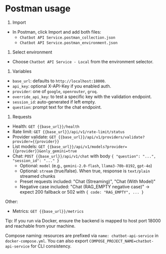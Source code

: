 # Postman usage

1. Import

- In Postman, click Import and add both files:
  - `Chatbot API Service.postman_collection.json`
  - `Chatbot API Service.postman_environment.json`

1. Select environment

- Choose `Chatbot API Service - Local` from the environment selector.

1. Variables

- `base_url`: defaults to `http://localhost:18000`.
- `api_key`: optional X-API-Key if you enabled auth.
- `provider`: one of `google`, `openrouter`, `groq`.
- `override_api_key`: to test a specific key with the validation endpoint.
- `session_id`: auto-generated if left empty.
- `question`: prompt text for the chat endpoint.

1. Requests

- Health: `GET {{base_url}}/health`
- Rate limit: `GET {{base_url}}/api/v1/rate-limit/status`
- Provider validate: `GET {{base_url}}/api/v1/providers/validate?provider={{provider}}`
- List models: `GET {{base_url}}/api/v1/models?provider={{provider}}&only_gemini=true`
- Chat: `POST {{base_url}}/api/v1/chat` with body `{ "question": "...", "session_id": "..." }`
  - Optional: `model` (e.g., `gemini-2.0-flash`, `llama3-70b-8192`, `gpt-4o`)
  - Optional: `stream` (true/false). When true, response is `text/plain` streamed chunks
  - Preset requests included: "Chat (Streaming)", "Chat (With Model)"
  - Negative case included: "Chat (RAG_EMPTY negative case)" → expect 200 fallback or 502 with `{ code: "RAG_EMPTY", ... }`

Other:

- Metrics: `GET {{base_url}}/metrics`

Tip: If you run via Docker, ensure the backend is mapped to host port 18000 and reachable from your machine.

Compose naming: resources are prefixed via `name: chatbot-api-service` in `docker-compose.yml`. You can also export `COMPOSE_PROJECT_NAME=chatbot-api-service` for CLI consistency.
